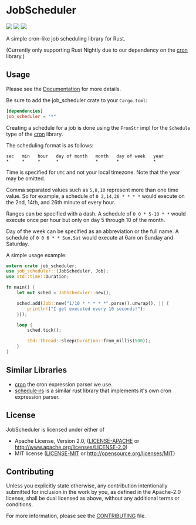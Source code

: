 # JobScheduler
[![](https://docs.rs/job_scheduler/badge.svg)](https://docs.rs/job_scheduler) [![](https://img.shields.io/crates/v/job_scheduler.svg)](https://crates.io/crates/job_scheduler) [![](https://travis-ci.org/lholden/job_scheduler.svg?branch=master)](https://travis-ci.org/lholden/job_scheduler)

A simple cron-like job scheduling library for Rust. 

(Currently only supporting Rust Nightly due to our dependency on the [cron](https://github.com/zslayton/cron) library.)

## Usage

Please see the [Documentation](https://docs.rs/job_scheduler/) for more details.

Be sure to add the job_scheduler crate to your `Cargo.toml`:

```toml
[dependencies]
job_scheduler = "*"
```

Creating a schedule for a job is done using the `FromStr` impl for the
`Schedule` type of the [cron](https://github.com/zslayton/cron) library.

The scheduling format is as follows:

```text
sec   min   hour   day of month   month   day of week   year
*     *     *      *              *       *             *
```

Time is specified for `UTC` and not your local timezone. Note that the year may
be omitted.

Comma separated values such as `5,8,10` represent more than one time value. So 
for example, a schedule of `0 2,14,26 * * * *` would execute on the 2nd, 14th, 
and 26th minute of every hour.

Ranges can be specified with a dash. A schedule of `0 0 * 5-10 * *` would 
execute once per hour but only on day 5 through 10 of the month.

Day of the week can be specified as an abbreviation or the full name. A 
schedule of `0 0 6 * * Sun,Sat` would execute at 6am on Sunday and Saturday.

A simple usage example:

```rust
extern crate job_scheduler;
use job_scheduler::{JobScheduler, Job};
use std::time::Duration;

fn main() {
    let mut sched = JobScheduler::new();

    sched.add(Job::new("1/10 * * * * *".parse().unwrap(), || {
        println!("I get executed every 10 seconds!");
    }));

    loop {
        sched.tick();

        std::thread::sleep(Duration::from_millis(500));
    }
}
```

## Similar Libraries

* [cron](https://github.com/zslayton/cron) the cron expression parser we use.
* [schedule-rs](https://github.com/mehcode/schedule-rs) is a similar rust library that implements it's own cron expression parser.

## License

JobScheduler is licensed under either of

 * Apache License, Version 2.0, ([LICENSE-APACHE](LICENSE-APACHE) or
   http://www.apache.org/licenses/LICENSE-2.0)
 * MIT license ([LICENSE-MIT](LICENSE-MIT) or
   http://opensource.org/licenses/MIT)

## Contributing

Unless you explicitly state otherwise, any contribution intentionally submitted
for inclusion in the work by you, as defined in the Apache-2.0 license, shall
be dual licensed as above, without any additional terms or conditions.

For more information, please see the [CONTRIBUTING](CONTRIBUTING.md) file.
